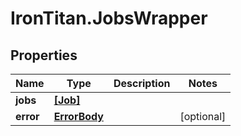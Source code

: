 # IronTitan.JobsWrapper

## Properties
Name | Type | Description | Notes
------------ | ------------- | ------------- | -------------
**jobs** | [**[Job]**](Job.md) |  | 
**error** | [**ErrorBody**](ErrorBody.md) |  | [optional] 


